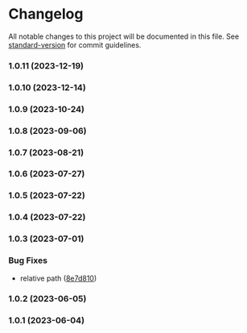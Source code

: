 # Changelog

All notable changes to this project will be documented in this file. See [standard-version](https://github.com/conventional-changelog/standard-version) for commit guidelines.

### 1.0.11 (2023-12-19)

### 1.0.10 (2023-12-14)

### 1.0.9 (2023-10-24)

### 1.0.8 (2023-09-06)

### 1.0.7 (2023-08-21)

### 1.0.6 (2023-07-27)

### 1.0.5 (2023-07-22)

### 1.0.4 (2023-07-22)

### 1.0.3 (2023-07-01)


### Bug Fixes

* relative path ([8e7d810](https://github.com/Kikobeats/anybar-ping/commit/8e7d8102376170847dc56a27a4b7b5d145accee6))

### 1.0.2 (2023-06-05)

### 1.0.1 (2023-06-04)
